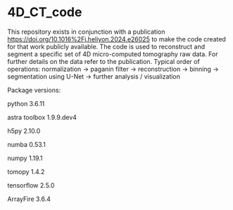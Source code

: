 # 4D_CT_code
This repository exists in conjunction with a publication https://doi.org/10.1016%2Fj.heliyon.2024.e26025 to make the code created for that work publicly available.
The code is used to reconstruct and segment a specific set of 4D micro-computed tomography raw data. For further details on the data refer to the publication.
Typical order of operations:
normalization -> paganin filter -> reconstruction -> binning -> segmentation using U-Net -> further analysis / visualization

Package versions:

python          3.6.11

astra toolbox   1.9.9.dev4

h5py            2.10.0

numba           0.53.1

numpy           1.19.1

tomopy          1.4.2

tensorflow      2.5.0

ArrayFire       3.6.4
